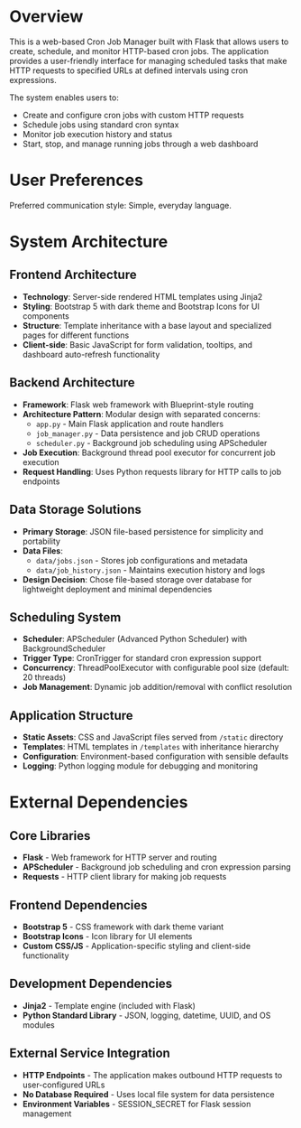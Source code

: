 # Overview

This is a web-based Cron Job Manager built with Flask that allows users to create, schedule, and monitor HTTP-based cron jobs. The application provides a user-friendly interface for managing scheduled tasks that make HTTP requests to specified URLs at defined intervals using cron expressions.

The system enables users to:
- Create and configure cron jobs with custom HTTP requests
- Schedule jobs using standard cron syntax
- Monitor job execution history and status
- Start, stop, and manage running jobs through a web dashboard

# User Preferences

Preferred communication style: Simple, everyday language.

# System Architecture

## Frontend Architecture
- **Technology**: Server-side rendered HTML templates using Jinja2
- **Styling**: Bootstrap 5 with dark theme and Bootstrap Icons for UI components
- **Structure**: Template inheritance with a base layout and specialized pages for different functions
- **Client-side**: Basic JavaScript for form validation, tooltips, and dashboard auto-refresh functionality

## Backend Architecture
- **Framework**: Flask web framework with Blueprint-style routing
- **Architecture Pattern**: Modular design with separated concerns:
  - `app.py` - Main Flask application and route handlers
  - `job_manager.py` - Data persistence and job CRUD operations
  - `scheduler.py` - Background job scheduling using APScheduler
- **Job Execution**: Background thread pool executor for concurrent job execution
- **Request Handling**: Uses Python requests library for HTTP calls to job endpoints

## Data Storage Solutions
- **Primary Storage**: JSON file-based persistence for simplicity and portability
- **Data Files**:
  - `data/jobs.json` - Stores job configurations and metadata
  - `data/job_history.json` - Maintains execution history and logs
- **Design Decision**: Chose file-based storage over database for lightweight deployment and minimal dependencies

## Scheduling System
- **Scheduler**: APScheduler (Advanced Python Scheduler) with BackgroundScheduler
- **Trigger Type**: CronTrigger for standard cron expression support
- **Concurrency**: ThreadPoolExecutor with configurable pool size (default: 20 threads)
- **Job Management**: Dynamic job addition/removal with conflict resolution

## Application Structure
- **Static Assets**: CSS and JavaScript files served from `/static` directory
- **Templates**: HTML templates in `/templates` with inheritance hierarchy
- **Configuration**: Environment-based configuration with sensible defaults
- **Logging**: Python logging module for debugging and monitoring

# External Dependencies

## Core Libraries
- **Flask** - Web framework for HTTP server and routing
- **APScheduler** - Background job scheduling and cron expression parsing
- **Requests** - HTTP client library for making job requests

## Frontend Dependencies
- **Bootstrap 5** - CSS framework with dark theme variant
- **Bootstrap Icons** - Icon library for UI elements
- **Custom CSS/JS** - Application-specific styling and client-side functionality

## Development Dependencies
- **Jinja2** - Template engine (included with Flask)
- **Python Standard Library** - JSON, logging, datetime, UUID, and OS modules

## External Service Integration
- **HTTP Endpoints** - The application makes outbound HTTP requests to user-configured URLs
- **No Database Required** - Uses local file system for data persistence
- **Environment Variables** - SESSION_SECRET for Flask session management